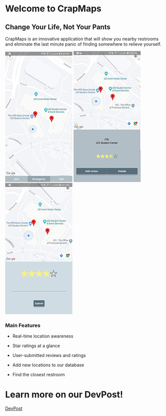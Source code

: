 # Welcome to CrapMaps
## Change Your Life, Not Your Pants
CrapMaps is an innovative application that will show you nearby restrooms and eliminate the last minute panic of finding somewhere to relieve yourself.


![Map](./map.jpg)  ![Deets](./fastdetails.jpg)  ![Review](./leavereview.jpg)

### Main Features

* Real-time location awareness

* Star ratings at a glance
 
* User-submitted reviews and ratings

* Add new locations to our database

* Find the closest restroom


# Learn more on our DevPost!
[DevPost](https://devpost.com/software/crapmaps)


